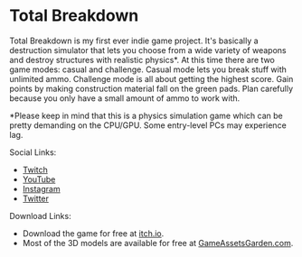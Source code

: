 # Total Breakdown

Total Breakdown is my first ever indie game project. It's basically a destruction simulator that lets you choose from a wide variety of weapons and destroy structures with realistic physics*. At this time there are two game modes: casual and challenge. Casual mode lets you break stuff with unlimited ammo. Challenge mode is all about getting the highest score. Gain points by making construction material fall on the green pads. Plan carefully because you only have a small amount of ammo to work with.

*Please keep in mind that this is a physics simulation game which can be pretty demanding on the CPU/GPU. Some entry-level PCs may experience lag.

Social Links:
- [Twitch](https://www.twitch.tv/gameassetsgarden)
- [YouTube](https://www.youtube.com/channel/UC6y2PWYv-VyYQnlqdLF5UNA)
- [Instagram](https://www.instagram.com/gameassetsgarden)
- [Twitter](https://www.twitter.com/gameassetgarden)

Download Links:
- Download the game for free at [itch.io](https://gameassetsgarden.itch.io/total-breakdown).
- Most of the 3D models are available for free at [GameAssetsGarden.com](https://www.gameassetsgarden.com).
